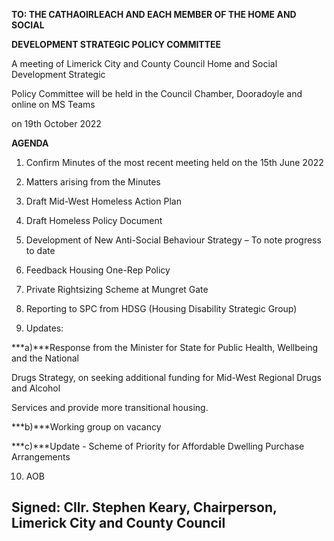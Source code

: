 **TO: THE CATHAOIRLEACH AND EACH MEMBER OF THE HOME AND SOCIAL**

**DEVELOPMENT STRATEGIC POLICY COMMITTEE**

A meeting of Limerick City and County Council Home and Social Development Strategic

Policy Committee will be held in the Council Chamber, Dooradoyle and online on MS Teams

on 19th October 2022

**AGENDA**

1. Confirm Minutes of the most recent meeting held on the 15th June 2022

2. Matters arising from the Minutes

3. Draft Mid-West Homeless Action Plan

4. Draft Homeless Policy Document

5. Development of New Anti-Social Behaviour Strategy – To note progress to date

6. Feedback Housing One-Rep Policy

7. Private Rightsizing Scheme at Mungret Gate

8. Reporting to SPC from HDSG (Housing Disability Strategic Group)

9. Updates:

***a)***Response from the Minister for State for Public Health, Wellbeing and the National

Drugs Strategy, on seeking additional funding for Mid-West Regional Drugs and Alcohol

Services and provide more transitional housing.

***b)***Working group on vacancy

***c)***Update - Scheme of Priority for Affordable Dwelling Purchase Arrangements

10. AOB

Signed: Cllr. Stephen Keary, Chairperson, Limerick City and County Council
---
